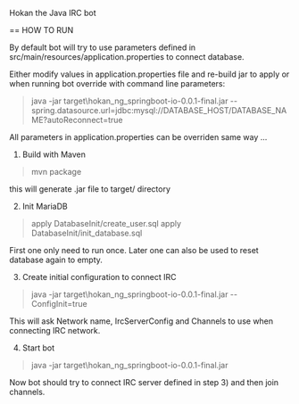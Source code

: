 Hokan the Java IRC bot

 == HOW TO RUN

   By default bot will try to use parameters defined in src/main/resources/application.properties
   to connect database.

   Either modify values in application.properties file and re-build jar to apply or when running bot
   override with command line parameters:

   > java -jar target\hokan_ng_springboot-io-0.0.1-final.jar --spring.datasource.url=jdbc:mysql://DATABASE_HOST/DATABASE_NAME?autoReconnect=true

   All parameters in application.properties can be overriden same way ...

  1) Build with Maven

   > mvn package

   this will generate .jar file to target/ directory

  2) Init MariaDB

   > apply DatabaseInit/create_user.sql
   > apply DatabaseInit/init_database.sql

   First one only need to run once.
   Later one can also be used to reset database again to empty.

  3) Create initial configuration to connect IRC

   > java -jar target\hokan_ng_springboot-io-0.0.1-final.jar --ConfigInit=true

   This will ask Network name, IrcServerConfig and Channels to use when connecting IRC network.

  4) Start bot

   > java -jar target\hokan_ng_springboot-io-0.0.1-final.jar

   Now bot should try to connect IRC server defined in step 3) and then join channels.


